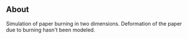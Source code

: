 ## About

Simulation of paper burning in two dimensions. Deformation of the paper due to burning hasn't been modeled.